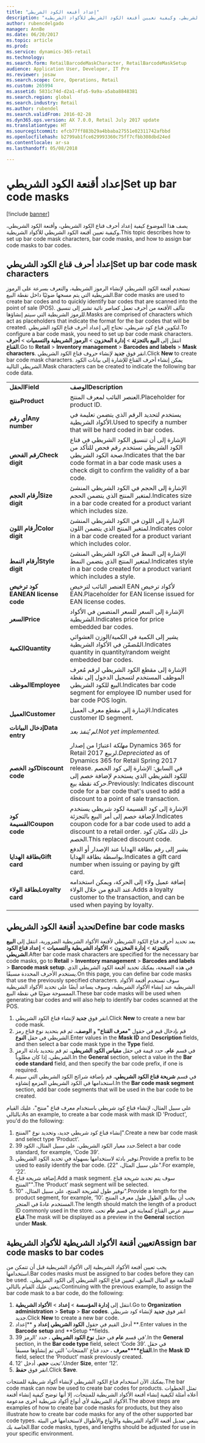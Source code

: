 ```yaml
---
title: "إعداد أقنعة الكود الشريطي"
description: "يصف هذا الموضوع كيفية إعداد أحرف قناع الكود الشريطي، وأقنعة الكود الشريطي، وكيفية تعيين أقنعة الكود الشريطي للأكواد الشريطية."
author: rubencdelgado
manager: AnnBe
ms.date: 06/20/2017
ms.topic: article
ms.prod: 
ms.service: dynamics-365-retail
ms.technology: 
ms.search.form: RetailBarcodeMaskCharacter, RetailBarcodeMaskSetup
audience: Application User, Developer, IT Pro
ms.reviewer: josaw
ms.search.scope: Core, Operations, Retail
ms.custom: 265994
ms.assetid: 5831c74d-d2a1-4fa5-9a9a-a5aba8848381
ms.search.region: global
ms.search.industry: Retail
ms.author: rubendel
ms.search.validFrom: 2016-02-28
ms.dyn365.ops.version: AX 7.0.0, Retail July 2017 update
ms.translationtype: HT
ms.sourcegitcommit: efcb77ff883b29a4bbaba27551e02311742afbbd
ms.openlocfilehash: b2799ab1fce629993360c75ff7cfbb308dbd24ed
ms.contentlocale: ar-sa
ms.lasthandoff: 05/08/2018

---
```


# <a name="set-up-bar-code-masks"></a><span data-ttu-id="fa199-103">إعداد أقنعة الكود الشريطي</span><span class="sxs-lookup"><span data-stu-id="fa199-103">Set up bar code masks</span></span>

[!include [banner](includes/banner.md)]

<span data-ttu-id="fa199-104">يصف هذا الموضوع كيفية إعداد أحرف قناع الكود الشريطي، وأقنعة الكود الشريطي، وكيفية تعيين أقنعة الكود الشريطي للأكواد الشريطية.</span><span class="sxs-lookup"><span data-stu-id="fa199-104">This topic describes how to set up bar code mask characters, bar code masks, and how to assign bar code masks to bar codes.</span></span>

<a name="set-up-bar-code-mask-characters"></a><span data-ttu-id="fa199-105">إعداد أحرف قناع الكود الشريطي</span><span class="sxs-lookup"><span data-stu-id="fa199-105">Set up bar code mask characters</span></span>
-------------------------------

<span data-ttu-id="fa199-106">تستخدم أقنعة الكود الشريطي لإنشاء الرموز الشريطية، والتعرف بسرعة على الرموز الشريطية التي يتم مسحها ضوئيًا داخل نقطة البيع.</span><span class="sxs-lookup"><span data-stu-id="fa199-106">Bar code masks are used to create bar codes and to quickly identify bar codes that are scanned into the point of sale (POS).</span></span> <span data-ttu-id="fa199-107">تتآلف الأقنعة من أحرف تعمل كعناصر نائية تشير إلى تنسيق للرموز الشريطية التي سيتم إنشاؤها.</span><span class="sxs-lookup"><span data-stu-id="fa199-107">Masks are comprised of characters which act as placeholders that indicate the format for the bar codes that will be created.</span></span> <span data-ttu-id="fa199-108">لتكوين قناع كود شريطي، تحتاج إلى إعداد أحرف قناع الكود الشريطي.</span><span class="sxs-lookup"><span data-stu-id="fa199-108">To configure a bar code mask, you need to set up bar code mask characters.</span></span> <span data-ttu-id="fa199-109">انتقل إلى **البيع بالتجزئة** &gt; **إدارة المخزون** &gt; **الرموز الشريطية والتسميات** &gt; **أحرف القناع**.</span><span class="sxs-lookup"><span data-stu-id="fa199-109">Go to **Retail** &gt; **Inventory management** &gt; **Barcodes and labels** &gt; **Mask characters**.</span></span> <span data-ttu-id="fa199-110">انقر فوق **جديد** لإنشاء حروف قناع الكود الشريطي.</span><span class="sxs-lookup"><span data-stu-id="fa199-110">Click **New** to create bar code mask characters.</span></span> <span data-ttu-id="fa199-111">يمكن إنشاء أحرف القناع للإشارة إلى بيانات الكود الشريطي التالية.</span><span class="sxs-lookup"><span data-stu-id="fa199-111">Mask characters can be created to indicate the following bar code data.</span></span>

|                      |                                                                                                                 |
|----------------------|-----------------------------------------------------------------------------------------------------------------|
| <span data-ttu-id="fa199-112">**الحقل**</span><span class="sxs-lookup"><span data-stu-id="fa199-112">**Field**</span></span>            | <span data-ttu-id="fa199-113">**الوصف**</span><span class="sxs-lookup"><span data-stu-id="fa199-113">**Description**</span></span>                                                                                                 |
| <span data-ttu-id="fa199-114">**منتج**</span><span class="sxs-lookup"><span data-stu-id="fa199-114">**Product**</span></span>          | <span data-ttu-id="fa199-115">العنصر النائب لمعرف المنتج.</span><span class="sxs-lookup"><span data-stu-id="fa199-115">Placeholder for product ID.</span></span>                                                                                     |
| <span data-ttu-id="fa199-116">**أي رقم**</span><span class="sxs-lookup"><span data-stu-id="fa199-116">**Any number**</span></span>       | <span data-ttu-id="fa199-117">يستخدم لتحديد الرقم الذي يتضمن تعليمة في الأكواد الشريطية.</span><span class="sxs-lookup"><span data-stu-id="fa199-117">Used to specify a number that will be hard coded in bar codes.</span></span>                                                  |
| <span data-ttu-id="fa199-118">**رقم الفحص**</span><span class="sxs-lookup"><span data-stu-id="fa199-118">**Check digit**</span></span>      | <span data-ttu-id="fa199-119">الإشارة إلى أن تنسيق الكود الشريطي في قناع الكود الشريطي تستخدم رقم فحص للتأكد من صحة الكود الشريطي.</span><span class="sxs-lookup"><span data-stu-id="fa199-119">Indicates that the bar code format in a bar code mask uses a check digit to confirm the validity of a bar code.</span></span> |
| <span data-ttu-id="fa199-120">**أرقام الحجم**</span><span class="sxs-lookup"><span data-stu-id="fa199-120">**Size digit**</span></span>       | <span data-ttu-id="fa199-121">الإشارة إلى الحجم في الكود الشريطي المنشئ لمتغير المنتج الذي يتضمن الحجم.</span><span class="sxs-lookup"><span data-stu-id="fa199-121">Indicates size in a bar code created for a product variant which includes size.</span></span>                                 |
| <span data-ttu-id="fa199-122">**أرقام اللون**</span><span class="sxs-lookup"><span data-stu-id="fa199-122">**Color digit**</span></span>      | <span data-ttu-id="fa199-123">الإشارة إلى اللون في الكود الشريطي المنشئ لمتغير المنتج الذي يتضمن اللون.</span><span class="sxs-lookup"><span data-stu-id="fa199-123">Indicates color in a bar code created for a product variant which includes color.</span></span>                               |
| <span data-ttu-id="fa199-124">**أرقام النمط**</span><span class="sxs-lookup"><span data-stu-id="fa199-124">**Style digit**</span></span>      | <span data-ttu-id="fa199-125">الإشارة إلى النمط في الكود الشريطي المنشئ لمتغير المنتج الذي يتضمن النمط.</span><span class="sxs-lookup"><span data-stu-id="fa199-125">Indicates style in a bar code created for a product variant which includes a style.</span></span>                             |
| <span data-ttu-id="fa199-126">**كود ترخيص EAN**</span><span class="sxs-lookup"><span data-stu-id="fa199-126">**EAN license code**</span></span> | <span data-ttu-id="fa199-127">العنصر النائب لترخيص EAN لأكواد ترخيص EAN.</span><span class="sxs-lookup"><span data-stu-id="fa199-127">Placeholder for EAN license issued for EAN license codes.</span></span>                                                       |
| <span data-ttu-id="fa199-128">**السعر**</span><span class="sxs-lookup"><span data-stu-id="fa199-128">**Price**</span></span>            | <span data-ttu-id="fa199-129">الإشارة إلى السعر للسعر المتضمن في الأكواد الشريطية.</span><span class="sxs-lookup"><span data-stu-id="fa199-129">Indicates price for price embedded bar codes.</span></span>                                                                   |
| <span data-ttu-id="fa199-130">**الكمية**</span><span class="sxs-lookup"><span data-stu-id="fa199-130">**Quantity**</span></span>         | <span data-ttu-id="fa199-131">يشير إلى الكمية في الكمية/الوزن العشوائي المُضمّن في الأكواد الشريطية.</span><span class="sxs-lookup"><span data-stu-id="fa199-131">Indicates quantity in quantity/random weight embedded bar codes.</span></span>                                                |
| <span data-ttu-id="fa199-132">**الموظف**</span><span class="sxs-lookup"><span data-stu-id="fa199-132">**Employee**</span></span>         | <span data-ttu-id="fa199-133">الإشارة إلى مقطع الكود الشريطي لرقم مُعرف الموظف المستخدم لتسجيل الدخول إلى نقطة البيع للكود الشريطي.</span><span class="sxs-lookup"><span data-stu-id="fa199-133">Indicates bar code segment for employee ID number used for bar code POS login.</span></span>                                  |
| <span data-ttu-id="fa199-134">**العميل**</span><span class="sxs-lookup"><span data-stu-id="fa199-134">**Customer**</span></span>         | <span data-ttu-id="fa199-135">الإشارة إلى مقطع معرف العميل.</span><span class="sxs-lookup"><span data-stu-id="fa199-135">Indicates customer ID segment.</span></span>                                                                                  |
| <span data-ttu-id="fa199-136">**إدخال البيانات**</span><span class="sxs-lookup"><span data-stu-id="fa199-136">**Data entry**</span></span>       | <span data-ttu-id="fa199-137">*لم يُنفذ بعد.*</span><span class="sxs-lookup"><span data-stu-id="fa199-137">*Not yet implemented.*</span></span>                                                                                          |
| <span data-ttu-id="fa199-138">**كود الخصم**</span><span class="sxs-lookup"><span data-stu-id="fa199-138">**Discount code**</span></span>    | <span data-ttu-id="fa199-139">*مهلكة* اعتبارًا من إصدار Dynamics 365 for Retail لربيع 2017.</span><span class="sxs-lookup"><span data-stu-id="fa199-139">*Depreciated* as of Dynamics 365 for Retail Spring 2017 release.</span></span> <span data-ttu-id="fa199-140">في السابق: الإشارة إلى كود الخصم للكود الشريطي الذي يستخدم لإضافة خصم إلى حركة نقطة بيع.</span><span class="sxs-lookup"><span data-stu-id="fa199-140">Previously: Indicates discount code for a bar code that's used to add a discount to a point of sale transaction.</span></span>                                                                   |
| <span data-ttu-id="fa199-141">**كود القسيمة**</span><span class="sxs-lookup"><span data-stu-id="fa199-141">**Coupon code**</span></span>      | <span data-ttu-id="fa199-142">الإشارة إلى كود القسيمة لكود شريطي يستخدم لإضافة خصم إلى أمر البيع بالتجزئة.</span><span class="sxs-lookup"><span data-stu-id="fa199-142">Indicates coupon code for a bar code used to add a discount to a retail order.</span></span> <span data-ttu-id="fa199-143">حل ذلك مكان كود الخصم.</span><span class="sxs-lookup"><span data-stu-id="fa199-143">This replaced discount code.</span></span>     |
| <span data-ttu-id="fa199-144">**بطاقة الهدايا**</span><span class="sxs-lookup"><span data-stu-id="fa199-144">**Gift card**</span></span>        | <span data-ttu-id="fa199-145">يشير إلى رقم بطاقة الهدايا عند الإصدار أو الدفع بواسطة بطاقة الهدايا.</span><span class="sxs-lookup"><span data-stu-id="fa199-145">Indicates a gift card number when issuing or paying by gift card.</span></span>                                               |
| <span data-ttu-id="fa199-146">**بطاقة الولاء**</span><span class="sxs-lookup"><span data-stu-id="fa199-146">**Loyalty card**</span></span>     | <span data-ttu-id="fa199-147">إضافة عميل ولاء إلى الحركة، ويمكن استخدامه عند الدفع من خلال الولاء.</span><span class="sxs-lookup"><span data-stu-id="fa199-147">Adds a loyalty customer to the transaction, and can be used when paying by loyalty.</span></span>                             |

## <a name="define-bar-code-masks"></a><span data-ttu-id="fa199-148">تحديد أقنعة الكود الشريطي</span><span class="sxs-lookup"><span data-stu-id="fa199-148">Define bar code masks</span></span>
<span data-ttu-id="fa199-149">بعد تحديد أحرف قناع الكود الشريطي لأقنعة الأكواد الشريطية الضرورية، انتقل إلى **البيع بالتجزئة** &gt; **إدارة المخزون** &gt; **الأكواد الشريطية والتسميات** &gt; **إعداد قناع الكود الشريطي**.</span><span class="sxs-lookup"><span data-stu-id="fa199-149">After bar code mask characters are specified for the necessary bar code masks, go to **Retail** &gt; **Inventory management** &gt; **Barcodes and labels** &gt; **Barcode mask setup**.</span></span> <span data-ttu-id="fa199-150">في هذه الصفحة، يمكنك تحديد أقنعة الكود الشريطي الذي يستخدم الأحرف المحددة مسبقًا.</span><span class="sxs-lookup"><span data-stu-id="fa199-150">On this page, you can define bar code masks that use the previously specified characters.</span></span> <span data-ttu-id="fa199-151">سوف تستخدم أقنعة الأكواد الشريطية عند إنشاء الأكواد الشريطية، وسوف يساعد أيضًا على تحديد الأكواد الشريطية الممسوحة ضوئيًا في نقطة البيع.</span><span class="sxs-lookup"><span data-stu-id="fa199-151">These bar code masks will be used when generating bar codes and will also help to identify bar codes scanned at the POS.</span></span>

1.  <span data-ttu-id="fa199-152">انقر فوق **جديد** لإنشاء قناع الكود الشريطي.</span><span class="sxs-lookup"><span data-stu-id="fa199-152">Click **New** to create a new bar code mask.</span></span>
2.  <span data-ttu-id="fa199-153">قم بإدخال قيم في حقول **"معرف القناع"** و **الوصف**،  ثم قم بتحديد نوع قناع رمز الشريطي في حقل **النوع**.</span><span class="sxs-lookup"><span data-stu-id="fa199-153">Enter values in the **Mask ID** and **Description** fields, and then select a bar code mask type in the **Type** field.</span></span>
3.  <span data-ttu-id="fa199-154">في قسم **عام**، حدد قيمة في حقل **مقياس الكود الشريطي**، ثم قم بتحديد بادئة الرمز الشريطي، إذا كان مطلوباً.</span><span class="sxs-lookup"><span data-stu-id="fa199-154">In the **General** section, select a value in the **Bar code standard** field, and then specify the bar code prefix, if one is required.</span></span>
4.  <span data-ttu-id="fa199-155">في قسم **شريحة قناع الكود الشريطي**، قم بإضافة شرائح الكود الشريطي التي سيتم استخدامها في الكود الشريطي المزمع إنشاؤه.</span><span class="sxs-lookup"><span data-stu-id="fa199-155">In the **Bar code mask segment** section, add bar code segments that will be used in the bar code to be created.</span></span>

<span data-ttu-id="fa199-156">على سبيل المثال، لإنشاء قناع كود شريطي باستخدام معرف قناع "منتج"، عليك القيام بالتالي:</span><span class="sxs-lookup"><span data-stu-id="fa199-156">As an example, to create a bar code mask with mask ID 'Product', you'd do the following:</span></span>

1.  <span data-ttu-id="fa199-157">إنشاء قناع كود شريطي جديد، وتحديد نوع "المنتج".</span><span class="sxs-lookup"><span data-stu-id="fa199-157">Create a new bar code mask and select type ‘Product’.</span></span>
2.  <span data-ttu-id="fa199-158">حدد معيار الكود الشريطي، على سبيل المثال، الكود 39.</span><span class="sxs-lookup"><span data-stu-id="fa199-158">Select a bar code standard, for example, 'Code 39'.</span></span>
3.  <span data-ttu-id="fa199-159">توفير بادئة لاستخدامها بسهولة في تحديد الكود الشريطي.</span><span class="sxs-lookup"><span data-stu-id="fa199-159">Provide a prefix to be used to easily identify the bar code.</span></span> <span data-ttu-id="fa199-160">(على سبيل المثال، "22".</span><span class="sxs-lookup"><span data-stu-id="fa199-160">For example, ‘22’.</span></span>
4.  <span data-ttu-id="fa199-161">إضافة شريحة قناع.</span><span class="sxs-lookup"><span data-stu-id="fa199-161">Add a mask segment.</span></span> <span data-ttu-id="fa199-162">سوف يتم تحديد شريحة قناع "المنتج".</span><span class="sxs-lookup"><span data-stu-id="fa199-162">The ‘Product’ mask segment will be selected.</span></span>
5.  <span data-ttu-id="fa199-163">توفير طول لشريحة المنتج، على سبيل المثال، "10".</span><span class="sxs-lookup"><span data-stu-id="fa199-163">Provide a length for the product segment, for example, ‘10’.</span></span> <span data-ttu-id="fa199-164">يجب أن يطابق الطول طول معرف المنتج المستخدم عادةً في المتجر.</span><span class="sxs-lookup"><span data-stu-id="fa199-164">The length should match the length of a product ID commonly used in the store.</span></span> <span data-ttu-id="fa199-165">سيتم عرض القناع كمعاينة في قسم **عام** تحت **قناع**.</span><span class="sxs-lookup"><span data-stu-id="fa199-165">The mask will be displayed as a preview in the **General** section under **Mask**.</span></span>

## <a name="assign-bar-code-masks-to-bar-codes"></a><span data-ttu-id="fa199-166">تعيين أقنعة الأكواد الشريطية للأكواد الشريطية</span><span class="sxs-lookup"><span data-stu-id="fa199-166">Assign bar code masks to bar codes</span></span>
<span data-ttu-id="fa199-167">يجب تعيين أقنعة الأكواد الشريطية إلى الأكواد الشريطية قبل أن تتمكن من استخدامها.</span><span class="sxs-lookup"><span data-stu-id="fa199-167">Bar codes masks must be assigned to bar codes before they can be used.</span></span> <span data-ttu-id="fa199-168">للمتابعة مع المثال السابق، لتعيين قناع الكود الشريطي إلى الكود الشريطي، يتعين عليك القيام بالتالي:</span><span class="sxs-lookup"><span data-stu-id="fa199-168">Continuing with the previous example, to assign the bar code mask to a bar code, do the following:</span></span>

1.  <span data-ttu-id="fa199-169">انتقل إلى **إدارة المؤسسة** &gt; **إعداد** &gt; **الأكواد الشريطية**.</span><span class="sxs-lookup"><span data-stu-id="fa199-169">Go to **Organization administration** &gt; **Setup** &gt; **Bar codes**.</span></span> <span data-ttu-id="fa199-170">انقر فوق **جديد** لإنشاء كود شريطي جديد.</span><span class="sxs-lookup"><span data-stu-id="fa199-170">Click **New** to create a new bar code.</span></span>
2.  <span data-ttu-id="fa199-171">أدخل القيم في حقول **الكود الشريطي** **إعداد** و **إعداد **.</span><span class="sxs-lookup"><span data-stu-id="fa199-171">Enter values in the **Barcode** **setup** and **Setup **fields.</span></span>
3.  <span data-ttu-id="fa199-172">في قسم **عام** في حقل **نوع الكود الشريطي** ، حدد 'الرمز 39'.</span><span class="sxs-lookup"><span data-stu-id="fa199-172">In the **General** section, in the **Bar code type** field, select ‘Code 39’.</span></span> <span data-ttu-id="fa199-173">في حقل **القناع****معرف** ، حدد قناع 'المنتجات' التي تم إنشاؤها مسبقاً.</span><span class="sxs-lookup"><span data-stu-id="fa199-173">In the **Mask** **ID** field, select the ‘Product’ mask previously created.</span></span>
4.  <span data-ttu-id="fa199-174">تحت **حجم**، أدخل '12'.</span><span class="sxs-lookup"><span data-stu-id="fa199-174">Under **Size**, enter ‘12’.</span></span>
5.  <span data-ttu-id="fa199-175">انقر فوق **حفظ**.</span><span class="sxs-lookup"><span data-stu-id="fa199-175">Click **Save**.</span></span>

<span data-ttu-id="fa199-176">يمكنك الآن استخدام قناع الكود الشريطي لإنشاء أكواد شريطية للمنتجات.</span><span class="sxs-lookup"><span data-stu-id="fa199-176">The bar code mask can now be used to create bar codes for products.</span></span> <span data-ttu-id="fa199-177">تمثل الخطوات أعلاه أمثلة لكيفية إنشاء أقنعة الأكواد الشريطية للمنتجات، إلا أنها توضح كيفية إنشاء أقنعة الأكواد الشريطية لأي أنواع أكواد شريطية أخرى مدعومة.</span><span class="sxs-lookup"><span data-stu-id="fa199-177">The above steps are examples of how to create bar code masks for products, but they also illustrate how to create bar code masks for any of the other supported bar code types.</span></span> <span data-ttu-id="fa199-178">ينبغي تعديل أقنعة الأكواد الشريطية والأنواع والأطوال لاستخدامها في البيئة الخاصة بك.</span><span class="sxs-lookup"><span data-stu-id="fa199-178">Bar code masks, types, and lengths should be adjusted for use in your specific environment.</span></span>




